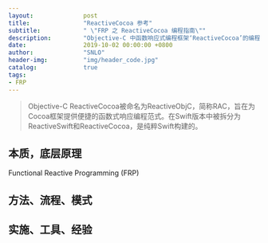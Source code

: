```yaml
---
layout:              post
title:               "ReactiveCocoa 参考"
subtitle:            " \"FRP 之 ReactiveCocoa 编程指南\""
description:	     "Objective-C 中函数响应式编程框架‘ReactiveCocoa’的编程指南参考"
date:                2019-10-02 00:00:00 +0800
author:              "SNLO"
header-img:          "img/header_code.jpg"
catalog:             true
tags:
- FRP
---
```


> Objective-C ReactiveCocoa被命名为ReactiveObjC，简称RAC，旨在为Cocoa框架提供便捷的函数式响应编程范式。在Swift版本中被拆分为ReactiveSwift和ReactiveCocoa，是纯粹Swift构建的。

## 本质，底层原理

Functional Reactive Programming (FRP)

## 方法、流程、模式



## 实施、工具、经验